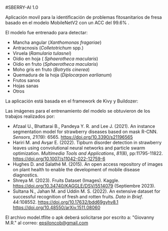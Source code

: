 #SBERRY-AI 1.0

Aplicación movil para la identificación de problemas fitosanitarios de fresa basado en el modelo MobileNetV2 con un ACC del 99.6% .

El modelo fue entrenado para detectar: 
- Mancha angular (*Xanthomonas fragariae*)
- Antracnosis (*Colletotrichum* spp.)
- Viruela (*Ramularia tulasnei*)
- Oídio en hoja ( *Sphaerotheca macularis*)
- Oídio en fruto (*Sphaerotheca macularis*)
- Moho gris en fruto (*Botrytis cinerea*)
- Quemadura de la hoja (*Diplocarpon earlianum*) 
- Frutos sanos 
- Hojas sanas
- Otros

La aplicación está basada en el framework de Kivy y Buildozer:

Las imágenes para el entrenamiento del modelo se obtuvieron de los trabajos realizados por:
- Afzaal U., Bhattarai B., Pandeya Y. R. and Lee J. (2021). An instance segmentation model for strawberry diseases based on mask R-CNN. *Sensors*, *21*(19): 6565. https://doi.org/10.3390/s21196565
- Hariri M. and Avşar E. (2022). Tipburn disorder detection in strawberry leaves using convolutional neural networks and particle swarm optimization. *Multimedia Tools and Applications*, *81*(8), pp:11795-11822. https://doi.org/10.1007/s11042-022-12759-6
- Hughes D. and Salathé M. (2015). An open access repository of images on plant health to enable the development of mobile disease diagnostics. 
- Shreya M. (2023). Fruits Dataset (Images). Kaggle. https://doi.org/10.34740/KAGGLE/DSV/5514079 (Septiembre 2023).
- Sultana N., Jahan M. and Uddin M. S. (2022). An extensive dataset for successful recognition of fresh and rotten fruits. *Data in Brief*. 44:108552. https://doi.org/10.17632/bdd69gyhv8.1
https://doi.org/10.48550/arXiv.1511.08060


El archivo model.tflite o apk deberá solicitarse por escrito a: "Giovanny M.R." al correo: <epsiloncob@gmail.com>
